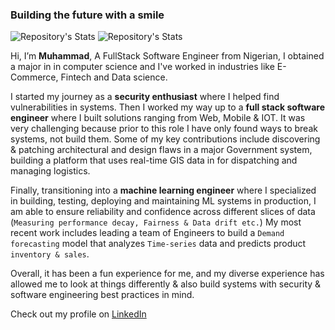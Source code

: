 <!-- ![Profile Picture](https://media-exp1.licdn.com/dms/image/C4E03AQErP7ZPnR7nlA/profile-displayphoto-shrink_800_800/0/1637173929540?e=1646870400&v=beta&t=MnSA6mflZwbL9mwCOh_Ij1lTtA2KdYKRbOgRv3QkKtA) -->

### Building the future with a smile
![Repository's Stats](https://github-readme-stats.vercel.app/api?username=alhajee&show_icons=true&theme=dark) ![Repository's Stats](https://github-readme-stats.vercel.app/api/top-langs/?username=alhajee&theme=dark)

Hi, I’m **Muhammad**, A FullStack Software Engineer from Nigerian, I obtained a major in in computer science and I've worked in industries like E-Commerce, Fintech and Data science.

I started my journey as a **security enthusiast** where I helped find vulnerabilities in systems. Then I worked my way up to a **full stack software engineer** where I built solutions ranging from Web, Mobile & IOT. It was very challenging because prior to this role I have only found ways to break systems, not build them. Some of my key contributions include discovering & patching architectural and design flaws in a major Government system, building a platform that uses real-time GIS data in for dispatching and managing logistics.

Finally, transitioning into a **machine learning engineer** where I specialized in building, testing, deploying and maintaining ML systems in production, I am able to ensure reliability and confidence across different slices of data (`Measuring performance decay, Fairness & Data drift etc.`) My most recent work includes leading a team of Engineers to build a `Demand forecasting` model that analyzes `Time-series` data and predicts product `inventory & sales`.

Overall, it has been a fun experience for me, and my diverse experience has allowed me to look at things differently & also build systems with security & software engineering best practices in mind.

Check out my profile on [LinkedIn](https://www.linkedin.com/in/muhammad-dauda/)
